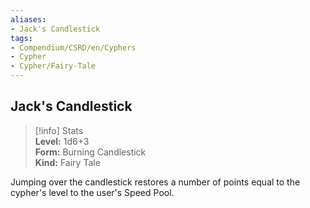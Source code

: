 ```yaml
---
aliases:
- Jack's Candlestick
tags:
- Compendium/CSRD/en/Cyphers
- Cypher
- Cypher/Fairy-Tale
---
```


  
## Jack's Candlestick  
>[!info] Stats  
> **Level:** 1d6+3  
> **Form:** Burning Candlestick  
> **Kind:** Fairy Tale
  
Jumping over the candlestick restores a number of points equal to the cypher's level to the user's Speed Pool.